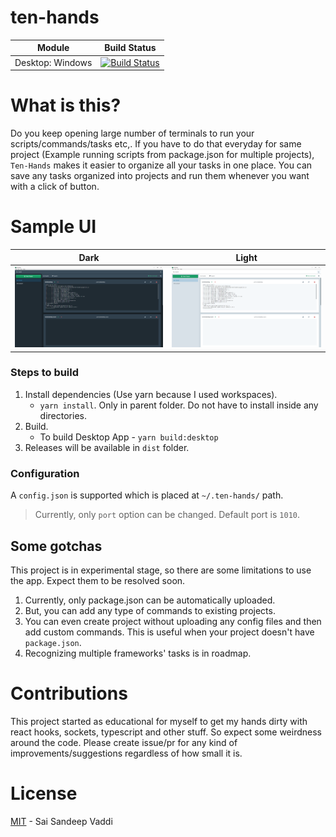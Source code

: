 # ten-hands

| Module           | Build Status                                                                                                                                                                                                                                  |
| ---------------- | --------------------------------------------------------------------------------------------------------------------------------------------------------------------------------------------------------------------------------------------- |
| Desktop: Windows | [![Build Status](<https://dev.azure.com/saisandeepvaddi/Ten%20Hands/_apis/build/status/saisandeepvaddi.ten-hands%20(2)?branchName=master>)](https://dev.azure.com/saisandeepvaddi/Ten%20Hands/_build/latest?definitionId=3&branchName=master) |

# What is this?

Do you keep opening large number of terminals to run your scripts/commands/tasks etc,. If you have to do that everyday for same project (Example running scripts from package.json for multiple projects), `Ten-Hands` makes it easier to organize all your tasks in one place.
You can save any tasks organized into projects and run them whenever you want with a click of button.

# Sample UI

|                  Dark                  |                  Light                  |
| :------------------------------------: | :-------------------------------------: |
| <img src="/docs/images/demo_dark.PNG"> | <img src="/docs/images/demo_light.PNG"> |

### Steps to build

1. Install dependencies (Use yarn because I used workspaces).
   - `yarn install`. Only in parent folder. Do not have to install inside any directories.
2. Build.
   - To build Desktop App - `yarn build:desktop`
3. Releases will be available in `dist` folder.

### Configuration

A `config.json` is supported which is placed at `~/.ten-hands/` path.

> Currently, only `port` option can be changed. Default port is `1010`.

## Some gotchas

This project is in experimental stage, so there are some limitations to use the app. Expect them to be resolved soon.

1. Currently, only package.json can be automatically uploaded.
2. But, you can add any type of commands to existing projects.
3. You can even create project without uploading any config files and then add custom commands. This is useful when your project doesn't have `package.json`.
4. Recognizing multiple frameworks' tasks is in roadmap.

# Contributions

This project started as educational for myself to get my hands dirty with react hooks, sockets, typescript and other stuff. So expect some weirdness around the code.
Please create issue/pr for any kind of improvements/suggestions regardless of how small it is.

# License

[MIT](/LICENSE) - Sai Sandeep Vaddi

